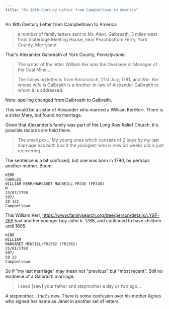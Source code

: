 ```yaml
---
title: "An 18th Century Letter from Campbeltown to America"
---
```


An 18th Century Letter from Campbeltown to America

> a number of family letters sent to Mr. Alexr. Galbreath, 3 miles west from 
> Slateridge Meeting House, near Peachbottom Ferry, York County, Merryland

That's Alexander Galbreath of York County, _Pennslyvania_.

> The writer of the letter William Ker was the Overseer or Manager of the Coal Mine....
>
> The following letter is from Knochrioch, 21st July, 1791, and Wm. Ker whose wife is Galbraith is
> a brother-in-law of Alexander Galbraith to whom it is addressed.

Note: spelling changed from Galbreath to Galbraith.

This would be a sister of Alexander who married a William Ker/Kerr.  There is a sister Mary, but found
no marriage. 

Given that Alexander's family was part of hte Long Row Relief Church, it's possible records are held there.

> The small pox... My young ones which consists of 2 boys by my last marriage has both had 
> it the youngest who is now 54 weeks old is just recovering.

The sentence is a bit confused, but one was born in 1790, by perhaps another mother.  Boom:

    KERR
    CHARLES
    WILLIAM KERR/MARGARET MACNEILL FR745 (FR745)
    M
    13/07/1790
    507/
    20 122
    Campbeltown
    
This William Kerr, https://www.familysearch.org/tree/person/details/LY9F-2FP had another younger boy John b. 1788, and continued to have children until 1805.

    KERR
    WILLIAM
    MARGARET MCNEILL/FR1382 (FR1382)
    25/01/1788
    507/
    50 23
    Campbeltown

So if "my last marriage" may mean not "previous" but "most recent".  Still no evidnece of a Galbraith marriage.

> I seed [saw] your father and stepmother a day or two ago...

A stepmother... that's new.  There is some confusion over his mother Agnes who signed her name as Janet in another set of letters.



